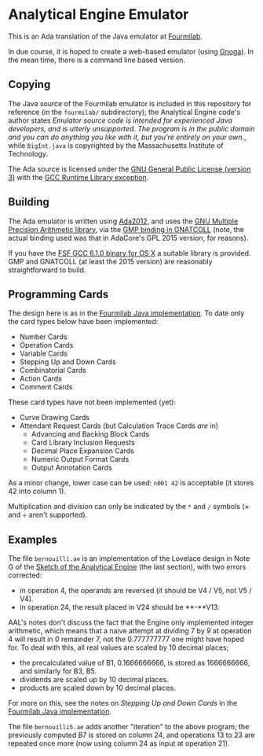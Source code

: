 # Analytical Engine Emulator

This is an Ada translation of the Java emulator at
[Fourmilab](http://www.fourmilab.ch/babbage/).

In due course, it is hoped to create a web-based emulator (using
[Gnoga](http://www.gnoga.com)). In the mean time, there is a command
line based version.

## Copying

The Java source of the Fourmilab emulator is included in this
repository for reference (in the `fourmilab/` subdirectory); the
Analytical Engine code's author states _Emulator source code is
intended for experienced Java developers, and is utterly
unsupported. The program is in the public domain and you can do
anything you like with it, but you're entirely on your own._, while
`BigInt.java` is copyrighted by the Massachusetts Institute of
Technology.

The Ada source is licensed under the
[GNU General Public License (version 3)][] with the
[GCC Runtime Library exception][].

[GNU General Public License (version 3)]: http://www.gnu.org/licenses/gpl.html
[GCC Runtime Library exception]: http://www.gnu.org/licenses/gcc-exception-faq.html

## Building

The Ada emulator is written using [Ada2012][], and uses the
[GNU Multiple Precision Arithmetic library][], via the
[GMP binding in GNATCOLL][] (note, the actual binding used was that in
AdaCore's GPL 2015 version, for reasons).

If you have the [FSF GCC 6.1.0 binary for OS X][] a suitable library
is provided. GMP and GNATCOLL (at least the 2015 version) are
reasonably straightforward to build.

[Ada2012]: http://www.ada-auth.org/standards/rm12_w_tc1/html/RM-TOC.html

[GNU Multiple Precision Arithmetic library]: https://gmplib.org

[GMP binding in GNATCOLL]: https://github.com/AdaCore/gnatcoll/blob/master/src/gmp/gnatcoll-gmp-integers.ads

[FSF GCC 6.1.0 binary for OS X]: https://sourceforge.net/projects/gnuada/files/GNAT_GCC%20Mac%20OS%20X/6.1.0/

## Programming Cards

The design here is as in the [Fourmilab Java implementation][]. To
date only the card types below have been implemented:

  * Number Cards
  * Operation Cards
  * Variable Cards
  * Stepping Up and Down Cards
  * Combinatorial Cards
  * Action Cards
  * Comment Cards

These card types have not been implemented (yet):

  * Curve Drawing Cards
  * Attendant Request Cards (but Calculation Trace Cards _are_ in)
    * Advancing and Backing Block Cards
    * Card Library Inclusion Requests
    * Decimal Place Expansion Cards
    * Numeric Output Format Cards
    * Output Annotation Cards

As a minor change, lower case can be used: `n001 42` is
acceptable (it stores 42 into column 1).

Multiplication and division can only be indicated by the `*`
and `/` symbols (× and ÷ aren't supported).

[Fourmilab Java implementation]: https://www.fourmilab.ch/babbage/cards.html

## Examples

The file `bernouilli.ae` is an implementation of the Lovelace design
in Note G of the [Sketch of the Analytical Engine][] (the last
section), with two errors corrected:

  * in operation 4, the operands are reversed (it should be V4 / V5,
    not V5 / V4).
  * in operation 24, the result placed in V24 should be **-**V13.

AAL's notes don't discuss the fact that the Engine only implemented
integer arithmetic, which means that a naive attempt at dividing 7 by
9 at operation 4 will result in 0 remainder 7, not the 0.777777777 one
might have hoped for. To deal with this, all real values are scaled by
10 decimal places;

  * the precalculated value of B1, 0.1666666666, is stored as
    1666666666, and similarly for B3, B5.
  * dividends are scaled up by 10 decimal places.
  * products are scaled down by 10 decimal places.

For more on this, see the notes on _Stepping Up and Down Cards_ in the
[Fourmilab Java implementation][].

The file `bernouilli5.ae` adds another "iteration" to the above
program; the previously computed B7 is stored on column 24, and
operations 13 to 23 are repeated once more (now using column 24 as
input at operation 21).

[Sketch of the Analytical Engine]: https://www.fourmilab.ch/babbage/sketch.html
